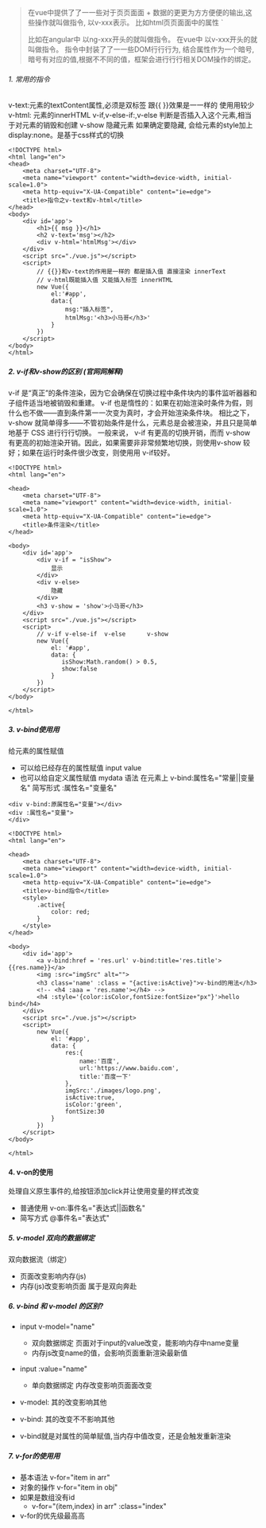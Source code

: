 >在vue中提供了了⼀一些对于⻚页⾯面 + 数据的更更为⽅方便便的输出,这些操作就叫做指令, 以v-xxx表示。
比如html⻚页⾯面中的属性 `<div v-xxx ></div>
比如在angular中 以ng-xxx开头的就叫做指令。
在vue中 以v-xxx开头的就叫做指令。
指令中封装了了⼀一些DOM⾏行行为, 结合属性作为一个暗号, 暗号有对应的值,根据不不同的值，框架会进⾏行行相关DOM操作的绑定。 

###### 1. 常用的指令
v-text:元素的textContent属性,必须是双标签 跟{{ }}效果是⼀一样的 使⽤用较少
v-html: 元素的innerHTML
v-if,v-else-if:,v-else 判断是否插⼊入这个元素,相当于对元素的销毁和创建
v-show 隐藏元素 如果确定要隐藏, 会给元素的style加上display:none。是基于css样式的切换
```vue
<!DOCTYPE html>
<html lang="en">
<head>
    <meta charset="UTF-8">
    <meta name="viewport" content="width=device-width, initial-scale=1.0">
    <meta http-equiv="X-UA-Compatible" content="ie=edge">
    <title>指令之v-text和v-html</title>
</head>
<body>
    <div id='app'>
        <h1>{{ msg }}</h1>
        <h2 v-text='msg'></h2>
        <div v-html='htmlMsg'></div>
    </div>
    <script src="./vue.js"></script>
    <script>
        // {{}}和v-text的作用是一样的 都是插入值 直接渲染 innerText
        // v-html既能插入值 又能插入标签 innerHTML
        new Vue({
            el:'#app',
            data:{
                msg:"插入标签",
                htmlMsg:'<h3>小马哥</h3>'
            }
        })
    </script>
</body>
</html>
```
##### 2. v-if和v-show的区别 (官⽹网解释)
v-if 是“真正”的条件渲染，因为它会确保在切换过程中条件块内的事件监听器器和⼦组件适当地被销毁和重建。
v-if 也是惰性的：如果在初始渲染时条件为假，则什么也不做——直到条件第⼀一次变为真时，才会开始渲染条件块。
相⽐之下， v-show 就简单得多——不管初始条件是什么，元素总是会被渲染，并且只是简单地基于 CSS 进⾏行行切换。
一般来说， v-if 有更高的切换开销，⽽而 v-show 有更⾼的初始渲染开销。因此，如果需要⾮非常频繁地切换，则使⽤v-show 较好；如果在运行时条件很少改变，则使⽤用 v-if较好。
```vue
<!DOCTYPE html>
<html lang="en">

<head>
    <meta charset="UTF-8">
    <meta name="viewport" content="width=device-width, initial-scale=1.0">
    <meta http-equiv="X-UA-Compatible" content="ie=edge">
    <title>条件渲染</title>
</head>

<body>
    <div id='app'>
        <div v-if = "isShow">
            显示
        </div>
        <div v-else>
            隐藏
        </div>
        <h3 v-show = 'show'>小马哥</h3>
    </div>
    <script src="./vue.js"></script>
    <script>
        // v-if v-else-if  v-else      v-show
        new Vue({
            el: '#app',
            data: {
               isShow:Math.random() > 0.5,
               show:false
            }
        })
    </script>
</body>

</html>
```
##### 3. v-bind使⽤用
给元素的属性赋值 
- 可以给已经存在的属性赋值 input value
- 也可以给⾃定义属性赋值 mydata
语法 在元素上 v-bind:属性名="常量||变量名"
简写形式 :属性名="变量名"
```vue
<div v-bind:原属性名="变量"></div>
<div :属性名="变量">
</div>
```
```vue
<!DOCTYPE html>
<html lang="en">

<head>
    <meta charset="UTF-8">
    <meta name="viewport" content="width=device-width, initial-scale=1.0">
    <meta http-equiv="X-UA-Compatible" content="ie=edge">
    <title>v-bind指令</title>
    <style>
        .active{
            color: red;
        }
    </style>
</head>

<body>
    <div id='app'>
        <a v-bind:href = 'res.url' v-bind:title='res.title'>{{res.name}}</a>
        <img :src="imgSrc" alt="">
        <h3 class='name' :class = "{active:isActive}">v-bind的用法</h3>
        <!-- <h4 :aaa = 'res.name'></h4> -->
        <h4 :style='{color:isColor,fontSize:fontSize+"px"}'>hello bind</h4>
    </div>
    <script src="./vue.js"></script>
    <script>
        new Vue({
            el: '#app',
            data: {
                res:{
                    name:'百度',
                    url:'https://www.baidu.com',
                    title:'百度一下'
                },
                imgSrc:'./images/logo.png',
                isActive:true,
                isColor:'green',
                fontSize:30
            }
        })
    </script>
</body>

</html>
```
#### 4. v-on的使用
处理⾃义原生事件的,给按钮添加click并让使用变量的样式改变
- 普通使用 v-on:事件名="表达式||函数名"
- 简写方式 @事件名="表达式"
##### 5. v-model 双向的数据绑定
双向数据流（绑定）
- ⻚⾯改变影响内存(js)
- 内存(js)改变影响⻚⾯
	属于是双向奔赴
##### 6. v-bind 和 v-model 的区别?
- input v-model="name"
	- 双向数据绑定 ⻚⾯对于input的value改变，能影响内存中name变量
	- 内存js改变name的值，会影响页⾯重新渲染最新值
- input :value="name"
	- 单向数据绑定 内存改变影响⻚⾯面改变

- v-model: 其的改变影响其他
- v-bind: 其的改变不不影响其他

- v-bind就是对属性的简单赋值,当内存中值改变，还是会触发重新渲染
##### 7. v-for的使⽤用
- 基本语法 v-for="item in arr"
- 对象的操作 v-for="item in obj"
- 如果是数组没有id
	- v-for="(item,index) in arr" :class="index"
- v-for的优先级最⾼高